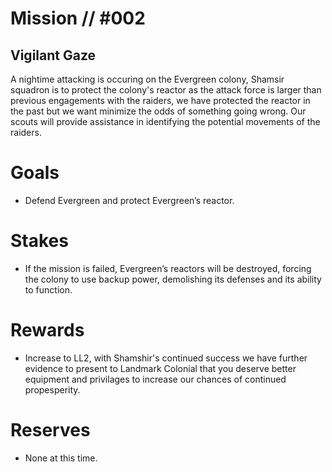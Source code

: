 # Mission // #002
## Vigilant Gaze

A nightime attacking is occuring on the Evergreen colony, Shamsir squadron is to protect the colony's reactor as the attack force is larger than previous engagements with the raiders, we have protected the reactor in the past but we want minimize the odds of something going wrong. Our scouts will provide assistance in identifying the potential movements of the raiders.

# Goals
- Defend Evergreen and protect Evergreen’s reactor.

# Stakes
- If the mission is failed, Evergreen’s reactors will be destroyed, forcing the colony to use backup power, demolishing its defenses and its ability to function.

# Rewards
- Increase to LL2, with Shamshir's continued success we have further evidence to present to Landmark Colonial that you deserve better equipment and privilages to increase our chances of continued propesperity. 

# Reserves
- None at this time.
